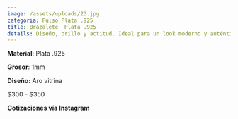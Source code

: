 ```yaml
---
image: /assets/uploads/23.jpg
categoria: Pulso Plata .925
title: Brazalete  Plata .925
details: Diseño, brillo y actitud. Ideal para un look moderno y auténtico
---
```

**Material**: Plata .925

**G﻿rosor**: 1mm

**D﻿iseño:** Aro vitrina

$﻿300 - $350

**C﻿otizaciones vía Instagram**